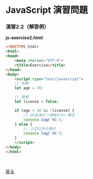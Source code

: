 # JavaScript 演習問題

### 演習2.2（解答例）

**js-exercise2.html**

```html
<!DOCTYPE html>
<html>
<head>
    <meta charset="UTF-8">
    <title>Exercise</title>
</head>
<body>
    <script type="text/javascript">
    // 年齢
    let age = 20;

    // 資格
    let license = false;

    if (age < 20 && !license) {
        // 20未満かつ資格がない場合
        console.log('NG');
    } else {
        // 上記以外の場合
        console.log('OK');
    }
    </script>
</body>
</html>
```

<br>

[戻る](../README.md)